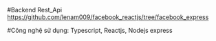 #Backend Rest_Api https://github.com/lenam009/facebook_reactjs/tree/facebook_express

#Công nghệ sử dụng: Typescript, Reactjs, Nodejs express
